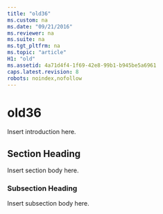 ```yaml
---
title: "old36"
ms.custom: na
ms.date: "09/21/2016"
ms.reviewer: na
ms.suite: na
ms.tgt_pltfrm: na
ms.topic: "article"
H1: "old"
ms.assetid: 4a71d4f4-1f69-42e8-99b1-b945be5a6961
caps.latest.revision: 8
robots: noindex,nofollow
---
```

# old36
Insert introduction here.  
  
## Section Heading  
 Insert section body here.  
  
### Subsection Heading  
 Insert subsection body here.